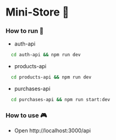 # Mini-Store 🛒
### How to run 🏃
- auth-api
```bash
  cd auth-api && npm run dev
```
- products-api
```bash
  cd products-api && npm run dev
```
- purchases-api
```bash
  cd purchases-api && npm run start:dev
```

### How to use 🎮
- Open http://localhost:3000/api